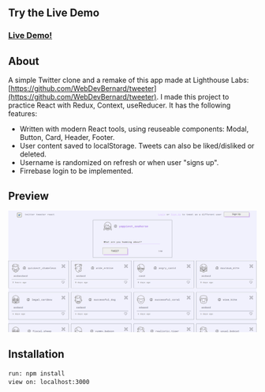 ## Try the Live Demo

### [Live Demo!](https://twitterreact.vercel.app/)

## About

A simple Twitter clone and a remake of this app made at Lighthouse Labs: [https://github.com/WebDevBernard/tweeter](https://github.com/WebDevBernard/tweeter). I made this project to practice React with Redux, Context, useReducer. It has the following features:

- Written with modern React tools, using reuseable components: Modal, Button, Card, Header, Footer.
- User content saved to localStorage. Tweets can also be liked/disliked or deleted.
- Username is randomized on refresh or when user "signs up".
- Firrebase login to be implemented.

## Preview

!["twitter tweeter react"](https://raw.githubusercontent.com/WebDevBernard/Portfolio/main/docs/twitter.png)

## Installation

`run: npm install`<br/>
`view on: localhost:3000`
